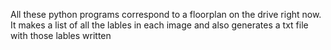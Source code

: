 All these python programs correspond to a floorplan on the drive right now. It makes a list of all the lables in each image and also generates a txt file with those lables written 